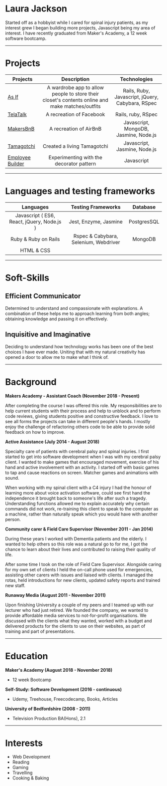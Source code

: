 # Laura Jackson #

Started off as a hobbyist while I cared for spinal injury patients, as my interest grew I began building more projects, Javascript being my area of interest. I have recently graduated from Maker's Academy, a 12 week software bootcamp.
___

Projects
=========

  | Projects                                                    | Description                                  | Technologies |
  | ----------------------------------------------------------- |:--------------------------------------------:|:--------------------------:|
  | [As If](https://github.com/cristinaocanamanzano/wardrobe-app)| A wardrobe app to allow people to store their closet's contents online and make matches/outfits  |  Rails, Ruby, Javascript, jQuery, Cabybara, RSpec  |
  | [TelaTalk](https://github.com/emmaalbury/Team-Tela)  |  A recreation of Facebook  | Rails, ruby, RSpec |
  | [MakersBnB](https://github.com/ShinyVerse/MakersBnB)  |  A recreation of AirBnB  | Javascript, MongoDB, Jasmine, Node.js |
  | [Tamagotchi](https://github.com/ShinyVerse/Tamagotchi)  |  Created a living Tamagotchi  | Javascript, Jasmine, Node.js |
  | [Employee Builder](https://codepen.io/ShinyVerse/pen/dKLxaw)| Experimenting with the decorator pattern | Javascript |

  ***

Languages and testing frameworks
=========

| Languages        |  Testing Frameworks  | Database |
| :--------------: | :-------------------:| :-------------------:|
| Javascript ( ES6, React, jQuery, Node.js ) |  Jest, Enzyme, Jasmine  | PostgresSQL |
| Ruby & Ruby on Rails |  Rspec & Cabybara, Selenium, Webdriver | MongoDB |
| HTML & CSS |        |

***

Soft-Skills
===========

## Efficient Communicator ##

  Determined to understand and compassionate with explanations. A combination of these helps me to approach learning from both angles; obtaining knowledge and passing it on effectively.

## Inquisitive and Imaginative ##

  Deciding to understand how technology works has been one of the best choices I have ever made. Uniting that with my natural creativity has opened a door to allow me to make what I think of.

___
Background
=========
**Makers Academy - Assistant Coach (November 2018 - Present)**

After completing the course I was offered this role. My responsibilities are to help current students with their process and help to unblock and to perform code reviews, giving students positive and constructive feedback. I love to see all forms the projects can take in different people's hands. I mostly enjoy the challenge of refactoring others code to be able to provide solid feedback on how to improve.

**Active Assistance (July 2014 - August 2018)**

Specialty care of patients with cerebral palsy and spinal injuries.
I first started to get into software development when I was with my cerebral palsy client. I wanted to make games that encouraged movement, exercise of his hand and active involvement with an activity. I started off with basic games to tap and cause reactions on screen. Matcher games and animations with sound.

When working with my spinal client with a C4 injury I had the honour of learning more about voice activation software, could see first hand the independence it brought back to someone's life after such a tragedy. Understanding functions allowed me to explain accurately why certain commands did not work, re-training this client to speak to the computer as a machine, rather than naturally speak which you would have with another person.

**Community carer & Field Care Supervisor (November 2011 - Jan 2014)**

During these years I worked with Dementia patients and the elderly. I wanted to help others so this role was a natural go to for me, I got the chance to learn about their lives and contributed to raising their quality of life.

After some time I took on the role of Field Care Supervisor. Alongside caring for my own set of clients I held the on-call phone used for emergencies, assisting other carers with issues and liaised with clients. I managed the rotas, held introductions for new clients, updated safety reports and trained new staff.

**Runaway Media (August 2011 - November 2011)**

Upon finishing University a couple of my peers and I teamed up with our lecturer who had just retired. We founded the company, we wanted to provide affordable media services to not-for-profit organisations. We discussed with the clients what they wanted, worked with a budget and delivered products for the clients to use on their websites, as part of training and part of presentations.

___

Education
=========

**Maker's Academy (August 2018 - November 2018)**

  - 12 week Bootcamp

**Self-Study: Software Development (2016 - continuous)**

  - Udemy, Treehouse, Freecodecamp, Books, Articles

**University of Bedfordshire (2008 - 2011)**

  - Television Production BA(Hons), 2.1

***

Interests
=========

* Web Development
* Reading
* Gaming
* Travelling
* Cooking & Baking

